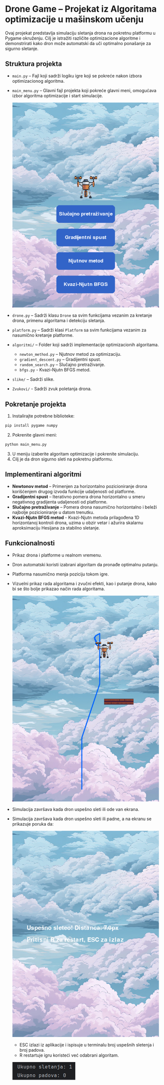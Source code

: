# Drone Game – Projekat iz Algoritama optimizacije u mašinskom učenju

Ovaj projekat predstavlja simulaciju sletanja drona na pokretnu platformu u Pygame okruženju. Cilj je istražiti različite optimizacione algoritme i 
demonstrirati kako dron može automatski da uči optimalno ponašanje za sigurno sletanje.

## Struktura projekta

* `main.py` – Fajl koji sadrži logiku igre koji se pokreće nakon izbora optimizacionog algoritma.
* `main_menu.py` – Glavni fajl projekta koji pokreće glavni meni, omogućava izbor algoritma optimizacije i start simulacije.
  
   ![Glavni meni sa izborom algoritama](Rezultati/main_menu.png)
  
* `drone.py` – Sadrži klasu `Drone` sa svim funkcijama vezanim za kretanje drona, primenu algoritama i detekciju sletanja.
* `platform.py` – Sadrži klasi `Platform` sa svim funkcijama vezanim za nasumično kretanje platforme.
* `algoritmi/` – Folder koji sadrži implementacije optimizacionih algoritama.

  * `newton_method.py` – Njutnov metod za optimizaciju.
  * `gradient_descent.py` – Gradijentni spust.
  * `random_search.py` – Slučajno pretraživanje.
  * `bfgs.py` - Kvazi-Njutn BFGS metod.
    
* `slike/` – Sadrži slike.
* `Zvukovi/` - Sadrži zvuk poletanja drona.
  
## Pokretanje projekta

1. Instalirajte potrebne biblioteke:

```bash
pip install pygame numpy
```

2. Pokrenite glavni meni:

```bash
python main_menu.py
```

3. U meniju izaberite algoritam optimizacije i pokrenite simulaciju.
4. Cilj je da dron sigurno sleti na pokretnu platformu.

## Implementirani algoritmi

* **Newtonov metod** – Primenjen za horizontalno pozicioniranje drona korišćenjem drugog izvoda funkcije udaljenosti od platforme.
* **Gradijentni spust** – Iterativno pomera drona horizontalno u smeru negativnog gradijenta udaljenosti od platforme.
* **Slučajno pretraživanje** – Pomera drona nasumično horizontalno i beleži najbolje pozicioniranje u datom trenutku.
* **Kvazi-Njutn BFGS metod** - Kvazi-Njutn metoda prilagođena 1D horizontanoj kontroli drona, uzima u obzir vetar i ažurira skalarnu aproksimaciju Hesijana za stabilno sletanje.

## Funkcionalnosti

* Prikaz drona i platforme u realnom vremenu.
* Dron automatski koristi izabrani algoritam da pronađe optimalnu putanju.
* Platforma nasumično menja poziciju tokom igre.
* Vizuelni prikaz rada algoritama i zvučni efekti, kao i putanje drona, kako bi se što bolje prikazao način rada algoritama.
  
   ![Dron sleće ka platformi](Rezultati/game.png)
  
* Simulacija završava kada dron uspešno sleti ili ode van ekrana.
* Simulacija završava kada dron uspešno sleti ili padne, a na ekranu se prikazuje poruka da:
  
     ![Završetak igre](Rezultati/end.png)

    * ESC izlazi iz aplikacije i ispisuje u terminalu broj uspešnih sletenja i broj padova.
    * R restartuje igru koristeći već odabrani algoritam.
      
    ![Poruka u terminalu](Rezultati/terminal_msg.png)

